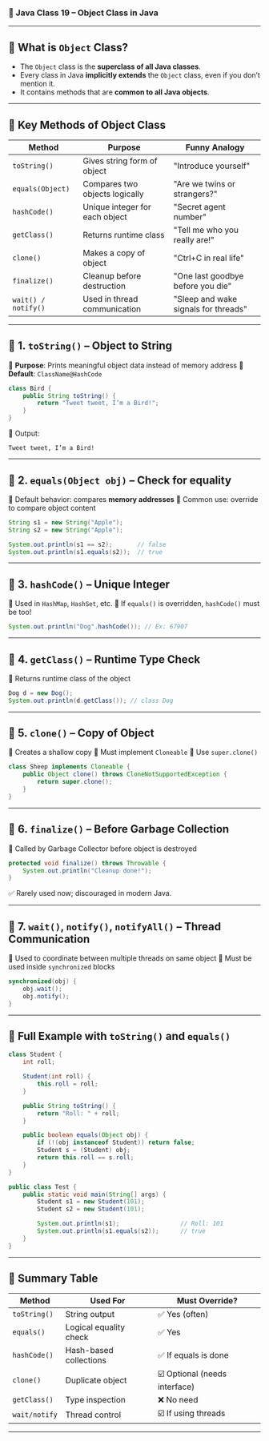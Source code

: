 
### 📘 Java Class 19 – Object Class in Java

---

## 🔷 What is `Object` Class?

* The `Object` class is the **superclass of all Java classes**.
* Every class in Java **implicitly extends** the `Object` class, even if you don’t mention it.
* It contains methods that are **common to all Java objects**.

---

## 🧬 Key Methods of Object Class

| Method              | Purpose                        | Funny Analogy                        |
| ------------------- | ------------------------------ | ------------------------------------ |
| `toString()`        | Gives string form of object    | "Introduce yourself"                 |
| `equals(Object)`    | Compares two objects logically | "Are we twins or strangers?"         |
| `hashCode()`        | Unique integer for each object | "Secret agent number"                |
| `getClass()`        | Returns runtime class          | "Tell me who you really are!"        |
| `clone()`           | Makes a copy of object         | "Ctrl+C in real life"                |
| `finalize()`        | Cleanup before destruction     | "One last goodbye before you die"    |
| `wait() / notify()` | Used in thread communication   | "Sleep and wake signals for threads" |

---

## 🔹 1. `toString()` – Object to String

📌 **Purpose**: Prints meaningful object data instead of memory address
📌 **Default**: `ClassName@HashCode`

```java
class Bird {
    public String toString() {
        return "Tweet tweet, I’m a Bird!";
    }
}
```

🧾 Output:

```
Tweet tweet, I’m a Bird!
```

---

## 🔹 2. `equals(Object obj)` – Check for equality

📌 Default behavior: compares **memory addresses**
📌 Common use: override to compare object content

```java
String s1 = new String("Apple");
String s2 = new String("Apple");

System.out.println(s1 == s2);       // false
System.out.println(s1.equals(s2));  // true
```

---

## 🔹 3. `hashCode()` – Unique Integer

📌 Used in `HashMap`, `HashSet`, etc.
📌 If `equals()` is overridden, `hashCode()` must be too!

```java
System.out.println("Dog".hashCode()); // Ex: 67907
```

---

## 🔹 4. `getClass()` – Runtime Type Check

📌 Returns runtime class of the object

```java
Dog d = new Dog();
System.out.println(d.getClass()); // class Dog
```

---

## 🔹 5. `clone()` – Copy of Object

📌 Creates a shallow copy
📌 Must implement `Cloneable`
📌 Use `super.clone()`

```java
class Sheep implements Cloneable {
    public Object clone() throws CloneNotSupportedException {
        return super.clone();
    }
}
```

---

## 🔹 6. `finalize()` – Before Garbage Collection

📌 Called by Garbage Collector before object is destroyed

```java
protected void finalize() throws Throwable {
    System.out.println("Cleanup done!");
}
```

✅ Rarely used now; discouraged in modern Java.

---

## 🔹 7. `wait()`, `notify()`, `notifyAll()` – Thread Communication

📌 Used to coordinate between multiple threads on same object
📌 Must be used inside `synchronized` blocks

```java
synchronized(obj) {
    obj.wait();
    obj.notify();
}
```

---

## 🧪 Full Example with `toString()` and `equals()`

```java
class Student {
    int roll;

    Student(int roll) {
        this.roll = roll;
    }

    public String toString() {
        return "Roll: " + roll;
    }

    public boolean equals(Object obj) {
        if (!(obj instanceof Student)) return false;
        Student s = (Student) obj;
        return this.roll == s.roll;
    }
}

public class Test {
    public static void main(String[] args) {
        Student s1 = new Student(101);
        Student s2 = new Student(101);

        System.out.println(s1);                 // Roll: 101
        System.out.println(s1.equals(s2));      // true
    }
}
```

---

## 📌 Summary Table

| Method        | Used For               | Must Override?                |
| ------------- | ---------------------- | ----------------------------- |
| `toString()`  | String output          | ✅ Yes (often)                 |
| `equals()`    | Logical equality check | ✅ Yes                         |
| `hashCode()`  | Hash-based collections | ✅ If equals is done           |
| `clone()`     | Duplicate object       | ☑️ Optional (needs interface) |
| `getClass()`  | Type inspection        | ❌ No need                     |
| `wait/notify` | Thread control         | ☑️ If using threads           |

---

